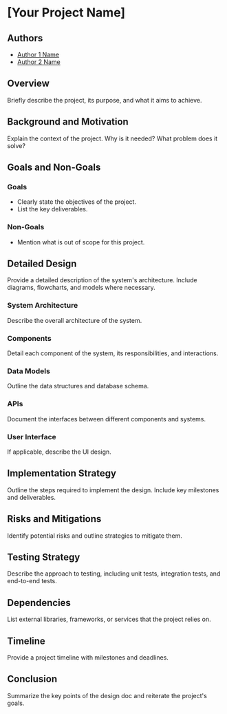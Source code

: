 # [Your Project Name]

## Authors

- [Author 1 Name](mailto:author1@example.com)
- [Author 2 Name](mailto:author2@example.com)

## Overview

Briefly describe the project, its purpose, and what it aims to achieve.

## Background and Motivation

Explain the context of the project. Why is it needed? What problem does it solve?

## Goals and Non-Goals

### Goals

- Clearly state the objectives of the project.
- List the key deliverables.

### Non-Goals

- Mention what is out of scope for this project.

## Detailed Design

Provide a detailed description of the system's architecture. Include diagrams, flowcharts, and models where necessary.

### System Architecture

Describe the overall architecture of the system.

### Components

Detail each component of the system, its responsibilities, and interactions.

### Data Models

Outline the data structures and database schema.

### APIs

Document the interfaces between different components and systems.

### User Interface

If applicable, describe the UI design.

## Implementation Strategy

Outline the steps required to implement the design. Include key milestones and deliverables.

## Risks and Mitigations

Identify potential risks and outline strategies to mitigate them.

## Testing Strategy

Describe the approach to testing, including unit tests, integration tests, and end-to-end tests.

## Dependencies

List external libraries, frameworks, or services that the project relies on.

## Timeline

Provide a project timeline with milestones and deadlines.

## Conclusion

Summarize the key points of the design doc and reiterate the project's goals.
